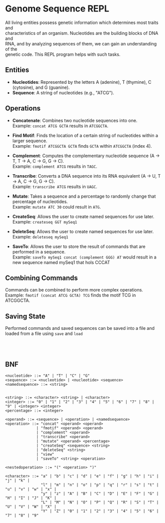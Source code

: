 # Genome Sequence REPL

All living entities possess genetic information which determines most traits and\
characteristics of an organism. Nucleotides are the building blocks of DNA and\
RNA, and by analyzing sequences of them, we can gain an understanding of the\
genetic code. This REPL program helps with such tasks.

## Entities

- **Nucleotides**: Represented by the letters A (adenine), T (thymine), C (cytosine), and G (guanine).
- **Sequence**: A string of nucleotides (e.g., "ATCG").

## Operations

- **Concatenate**: Combines two nucleotide sequences into one.\
  Example: `concat ATCG GCTA` results in `ATCGGCTA`.

- **Find Motif**: Finds the location of a certain string of nucleotides within a larger sequence.\
  Example: `fmotif ATCGGCTA GCTA` finds `GCTA` within `ATCGGCTA` (index 4).

- **Complement**: Computes the complementary nucleotide sequence (A -> T, T -> A, C -> G, G -> C).\
  Example: `complement ATCG` results in `TAGC`.

- **Transcribe**: Converts a DNA sequence into its RNA equivalent (A -> U, T -> A, C -> G, G -> C).\
  Example: `transcribe ATCG` results in `UAGC`.

- **Mutate**: Takes a sequence and a percentage to randomly change that percentage of nucleotides.\
  Example: `mutate ATC 30` could result in `ATG`.

- **CreateSeq**: Allows the user to create named sequences for use later.\
  Example: `createseq GGT mySeq1`

- **DeleteSeq**: Allows the user to create named sequences for use later.\
  Example: `deleteseq mySeq1`

- **SaveTo**: Allows the user to store the result of commands that are performed in a sequence.\
  Example: `saveTo mySeq1 concat (complement GGG) AT` 
  would result in a new sequence named mySeq1 that hols CCCAT

## Combining Commands

Commands can be combined to perform more complex operations.\
Example: `fmotif (concat ATCG GCTA) TCG` finds the motif TCG in ATCGGCTA.

## Saving State

Performed commands and saved sequences can be saved into a file and loaded from a file using
`save` and `load`

<br><br>
 ## BNF
```bnf
<nucleotide> ::= "A" | "T" | "C" | "G"
<sequence> ::= <nucleotide> | <nucleotide> <sequence>
<namedsequence> ::= <string>


<string> ::= <character> <string> | <character>
<integer> ::= "0" | "1" | "2" | "3" | "4" | "5" | "6" | "7" | "8" | "9" | <integer> <integer>
<percentage> ::= <integer>
 
<operand> ::= <sequence> | <operation> | <namedsequence>
<operation> ::= "concat" <operand> <operand>
              | "fmotif" <operand> <operand>
              | "complement" <operand>
              | "transcribe" <operand>
              | "mutate" <operand> <percentage>
              | "createSeq" <sequence> <string>
              | "deleteSeq" <string>
              | "view"
              | "saveTo" <string> <operation>
              
<nestedoperation> ::= "(" <operation> ")"

<character> ::= "a" | "b" | "c" | "d" | "e" | "f" | "g" | "h" | "i" | "j" | "k" |
                "l" | "m" | "n" | "o" | "p" | "q" | "r" | "s" | "t" | "u" | "v" | "w" | "x" |
                "y" | "z" | "A" | "B" | "C" | "D" | "E" | "F" | "G" | "H" | "I" | "J" | "K" |
                "L" | "M" | "N" | "O" | "P" | "Q" | "R" | "S" | "T" | "U" | "V" | "W" | "X" |
                "Y" | "Z" | "0" | "1" | "2" | "3" | "4" | "5" | "6" | "7" | "8" | "9"


